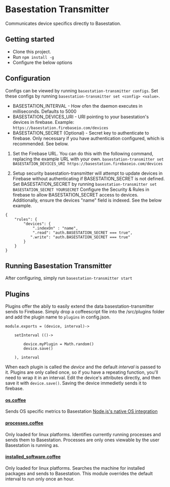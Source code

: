 # Basestation Transmitter
Communicates device specifics directly to Basestation.

## Getting started

 - Clone this project.
 - Run `npm install -g`
 - Configure the below options

## Configuration
Configs can be viewed by running `basestation-transmitter configs`. Set these configs by running `basestation-transmitter set <config> <value>`.

* BASESTATION_INTERVAL - How ofen the daemon executes in milliseconds. Defaults to 5000
* BASESTATION_DEVICES_URI - URI pointing to your basestation's devices in firebase. Example: `https://basestation.firebaseio.com/devices`
* BASESTATION_SECRET (Optional) -  Secret key to authenticate to firebase. Only necessary if you have authentication configured, which is recommended. See below.

1. Set the Firebase URL.
You can do this with the following command, replacing the example URL with your own.
`basestation-transmitter set BASESTATION_DEVICES_URI https://basestation.firebaseio.com/devices`

2. Setup security
basestation-transmitter will attempt to update devices in Firebase without authenticating if BASESTATION_SECRET is not defined. Set BASESTATION_SECRET by running
`basestation-transmitter set BASESTATION_SECRET YOURSECRET`
Configure the Security & Rules in firebase to allow BASESTATION_SECRET access to devices. Additionally, ensure the devices "name" field is indexed. See the below example.

```
{
    "rules": {
        "devices": {
            ".indexOn" : "name",
            ".read": "auth.BASESTATION_SECRET === true",
           ".write": "auth.BASESTATION_SECRET === true"
        }
    }
}
```

## Running Basestation Transmitter
After configuring, simply run `basestation-transmitter start`


## Plugins
Plugins offer the abily to easily extend the data basestation-transmitter sends to Firebase. Simply drop a coffeescript file into the /src/plugins folder and add the plugin name to `plugins` in config.json.

```
module.exports = (device, interval)->

	setInterval (()->

		device.myPlugin = Math.random()
		device.save()

	), interval

```
When each plugin is called the *device* and the default *interval* is passed to it. Plugins are only called once, so if you have a repeating function, you'll need to wrap it in an interval.
Edit the device's attributes directly, and then save it with `device.save()`. Saving the device immedietly sends it to firebase.

#### [os.coffee](src/plugins/os.coffee)
Sends OS specific metrics to Basestation [Node.js's native OS integration](https://nodejs.org/api/os.html)

#### [processes.coffee](src/plugins/processes.coffee)
Only loaded for linux platforms. Identifies currently running processes and sends them to Basestation. Processes are only ones viewable by the user Basestation is running as.

#### [installed_software.coffee](src/plugins/installed_software.coffee)
Only loaded for linux platforms. Searches the machine for installed packages and sends to Basestation. This module overrides the default interval to run only once an hour.
